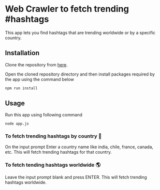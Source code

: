 # Web Crawler to fetch trending #hashtags

This app lets you find hashtags that are trending worldwide or by a specific country.

## Installation

Clone the repository from [here](https://github.com/shivamgpt38/web-crawler-to-parse-top-trending-hashtag-by-country).

Open the cloned repository directory and then install packages required by the app using the command below

```sh
npm run install
```

## Usage

Run this app using following command

```sh
node app.js
```

### To fetch trending hashtags by country  :city_sunrise:

On the input prompt Enter a country name like india, chile, france, canada, etc.
This will fetch trending hashtags for that country.

### To fetch tending hashtags worldwide  :earth_americas:

Leave the input prompt blank and press ENTER.
This will fetch trending hashtags worldwide.
